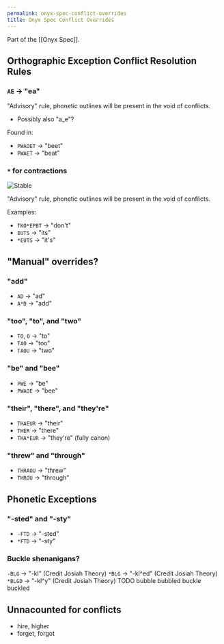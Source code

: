 ```yaml
---
permalink: onyx-spec-conflict-overrides
title: Onyx Spec Conflict Overrides
---
```

Part of the [[Onyx Spec]].

## Orthographic Exception Conflict Resolution Rules

### `AE` -> "ea"

"Advisory" rule, phonetic outlines will be present in the void of conflicts.

- Possibly also "a_e"?

Found in:
- `PWAOET` -> "beet"
- `PWAET` -> "beat"

### `*` for contractions
![Stable](https://img.shields.io/badge/Stable-green?style=flat)

"Advisory" rule, phonetic outlines will be present in the void of conflicts.

Examples:
 - `TKO*EPBT` → "don't"
 - `EUTS` → "its"
 - `*EUTS` → "it's"

## "Manual" overrides?

### "add"

- `AD` → "ad"
- `A*D` → "add"

### "too", "to", and "two"

- `TO`, `O` -> "to"
- `TAO` -> "too"
- `TAOU` -> "two"

### "be" and "bee"

- `PWE` -> "be"
- `PWAOE` -> "bee"

### "their", "there", and "they're"

- `THAEUR` -> "their"
- `THER` -> "there"
- `THA*EUR` -> "they're" (fully canon)

### "threw" and "through"

- `THRAOU` -> "threw"
- `THROU` -> "through"

## Phonetic Exceptions

### "-sted" and "-sty"

- `-FTD` -> "-sted"
- `*FTD` -> "-sty"

### Buckle shenanigans?

`-BLG` → "-kl" (Credit Josiah Theory)
`*BLG` → "-kl^ed" (Credit Josiah Theory)
`*BLGD` → "-kl^y" (Credit Josiah Theory)
TODO bubble bubbled buckle buckled


## Unnacounted for conflicts

- hire, higher
- forget, forgot
